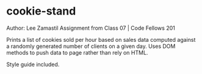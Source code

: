# cookie-stand

Author: Lee Zamastil
Assignment from Class 07 | Code Fellows 201

Prints a list of cookies sold per hour based on sales data computed against a randomly generated number of clients on a given day. Uses DOM methods to push data to page rather than rely on HTML.

Style guide included.
